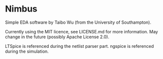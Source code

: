 # Nimbus

Simple EDA software by Taibo Wu (from the University of Southampton).

Currently using the MIT licence, see LICENSE.md for more information. May change in the future (possibly
Apache License 2.0).

LTSpice is referenced during the netlist parser part.
ngspice is referenced during the simulation.